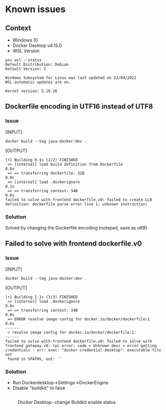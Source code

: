 # Known issues

## Context

* Windows 10
* Docker Desktop v4.15.0
* WSL Version

```
ps> wsl --status
Default Distribution: Debian
Default Version: 2

Windows Subsystem for Linux was last updated on 22/09/2022
WSL automatic updates are on.

Kernel version: 5.10.16
```

## Dockerfile encoding in UTF16 instead of UTF8

### Issue

\[INPUT]&#x20;

`docker build --tag java-docker:dev .`

\[OUTPUT]

```
[+] Building 0.1s (2/2) FINISHED
 => [internal] load build definition from Dockerfile                                                                                                                                                      0.0s 
 => => transferring dockerfile: 32B                                                                                                                                                                       0.0s 
 => [internal] load .dockerignore                                                                                                                                                                         0.1s 
 => => transferring context: 34B                                                                                                                                                                          0.0s 
failed to solve with frontend dockerfile.v0: failed to create LLB definition: dockerfile parse error line 1: unknown instruction: 
```

### Solution

Solved by changing the Dockerfile encoding (notepad, save as utf8)

## Failed to solve with frontend dockerfile.v0

### Issue

\[INPUT]

```
docker build --tag java-docker:dev .
```

\[OUTPUT]

```
[+] Building 1.1s (3/3) FINISHED
 => [internal] load .dockerignore                                                                                                                                                                         0.0s 
 => => transferring context: 34B                                                                                                                                                                          0.0s 
 => ERROR resolve image config for docker.io/docker/dockerfile:1                                                                                                                                          0.6s 
------
 > resolve image config for docker.io/docker/dockerfile:1:
------
failed to solve with frontend dockerfile.v0: failed to solve with frontend gateway.v0: rpc error: code = Unknown desc = error getting credentials - err: exec: "docker-credential-desktop": executable file not
 found in %PATH%, out: ``

```

### Solution

* Run Dockerdesktop->Settings->DockerEngine
* Disable "buildkit" to false

<figure><img src="../../../.gitbook/assets/image (7).png" alt=""><figcaption><p>Docker Desktop- change Buildkit enable status</p></figcaption></figure>

